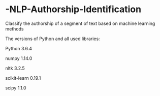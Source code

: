 # -NLP-Authorship-Identification
Classify the authorship of a segment of text based on machine learning methods

The versions of Python and all used libraries:

Python 3.6.4

numpy 1.14.0

nltk 3.2.5

scikit-learn 0.19.1

scipy 1.1.0
